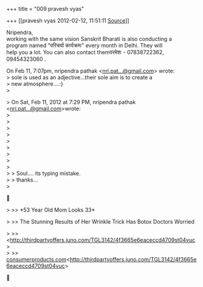 +++
title = "009 pravesh vyas"

+++
[[pravesh vyas	2012-02-12, 11:51:11 [Source](https://groups.google.com/g/bvparishat/c/kBgN7VpgTVY)]]



Nripendra,  
working with the same vision Sanskrit Bharati is also conducting a  
program named "परिचर्या कार्यक्रमः" every month in Delhi. They will  
help you a lot. You can also contact themपरमेशः - 07838722362,  
09454323060 .

On Feb 11, 7:07pm, nripendra pathak \<[nri.pat...@gmail.com]()\> wrote:  
\> sole is used as an adjective...their sole aim is to create a  
\> new atmosphere....:)  
\>  

\> On Sat, Feb 11, 2012 at 7:29 PM, nripendra pathak \<[nri.pat...@gmail.com]()\>wrote:  
\>  
\>  
\>  
\>  
\>  
\>  
\>  
\>  
\>  
\> \> Soul.... its typing mistake.  
\> \> thanks...  
\>  



\> \>\> \*53 Year Old Mom Looks 33\*

  
\> \>\> The Stunning Results of Her Wrinkle Trick Has Botox Doctors Worried  

\> \>\> \<<http://thirdpartyoffers.juno.com/TGL3142/4f3665e6eaceccd4709st04vuc>\>  
\> \>\> [consumerproducts.com](http://consumerproducts.com)\<<http://thirdpartyoffers.juno.com/TGL3142/4f3665e6eaceccd4709st04vuc>\>



